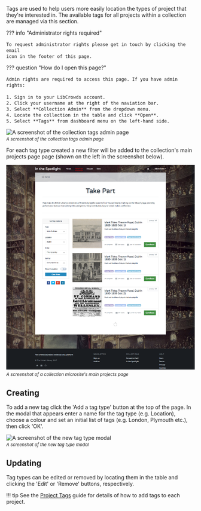 Tags are used to help users more easily location the types of project that
they're interested in. The available tags for all projects within a collection
are managed via this section.

??? info "Administrator rights required"

    To request administrator rights please get in touch by clicking the email
    icon in the footer of this page.

??? question "How do I open this page?"

    Admin rights are required to access this page. If you have admin rights:

    1. Sign in to your LibCrowds account.
    2. Click your username at the right of the naviation bar.
    3. Select **Collection Admin** from the dropdown menu.
    4. Locate the collection in the table and click **Open**.
    5. Select **Tags** from dashboard menu on the left-hand side.

![A screenshot of the collection tags admin page](/assets/img/admin-collection-tags.png?raw=true)
<br><small>*A screenshot of the collection tags admin page*</small>

For each tag type created a new filter will be added to
the collection's main projects page page (shown on the left in the screenshot
below).

![A screenshot of a collection microsite's main projects page](/assets/img/collection-projects.png?raw=true)
<br><small>*A screenshot of a collection microsite's main projects page*</small>

## Creating

To add a new tag click the 'Add a tag type' button at the top of the page. In
the modal that appears enter a name for the tag type (e.g. Location), choose a
colour and set an initial list of tags (e.g. London, Plymouth etc.), then
click 'OK'.

![A screenshot of the new tag type modal](/assets/img/admin-collection-tags-new.png?raw=true)
<br><small>*A screenshot of the new tag type modal*</small>

## Updating

Tag types can be edited or removed by locating them in the table and clicking
the 'Edit' or 'Remove' buttons, respectively.

!!! tip
    See the [Project Tags](/projects/tags.md) guide for details
    of how to add tags to each project.
